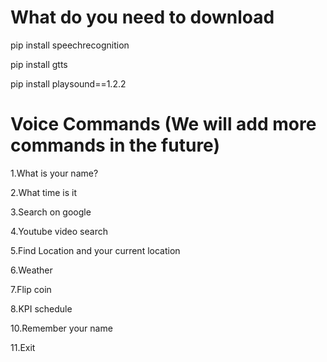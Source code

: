 # What do you need to download

pip install speechrecognition

pip install gtts

pip install playsound==1.2.2

# Voice Commands (We will add more commands in the future)

1.What is your name?

2.What time is it

3.Search on google

4.Youtube video search

5.Find Location and your current location

6.Weather

7.Flip coin

8.KPI schedule

10.Remember your name

11.Exit
